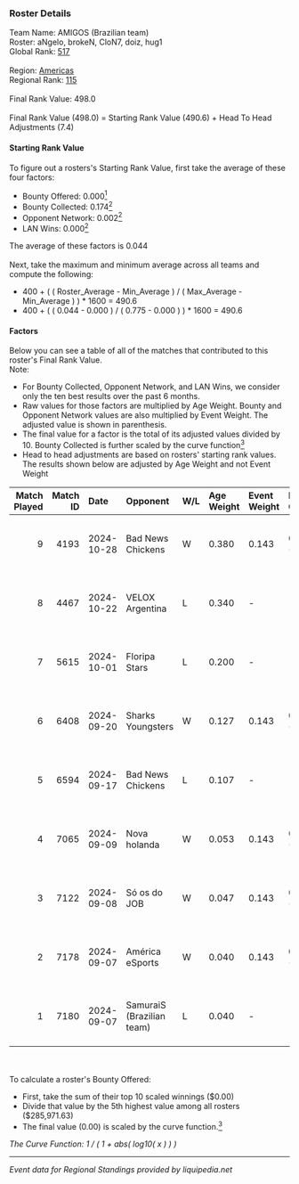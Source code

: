 ### Roster Details<br />
Team Name: AMIGOS (Brazilian team)<br />
Roster: aNgelo, brokeN, CloN7, doiz, hug1<br />
Global Rank: [517](../../standings_global_2025_02_28.md)<br />
<br />
Region: [Americas]( ../../standings_americas_2025_02_28.md)<br />
Regional Rank: [115]( ../../standings_americas_2025_02_28.md)<br />
<br />
Final Rank Value:  498.0<br />
<br />
Final Rank Value (498.0) = Starting Rank Value (490.6) + Head To Head Adjustments (7.4)<br />

#### Starting Rank Value<br />
To figure out a rosters's Starting Rank Value, first take the average of these four factors:<br />
- Bounty Offered: 0.000[<sup>1</sup>](#table2)
- Bounty Collected: 0.174[<sup>2</sup>](#table1)
- Opponent Network: 0.002[<sup>2</sup>](#table1)
- LAN Wins: 0.000[<sup>2</sup>](#table1)

The average of these factors is 0.044<br />
<br />
Next, take the maximum and minimum average across all teams and compute the following:<br />
- 400 + ( ( Roster_Average - Min_Average ) / ( Max_Average - Min_Average ) ) * 1600 = 490.6
- 400 + ( ( 0.044 - 0.000 ) / ( 0.775 - 0.000 ) ) * 1600 = 490.6


#### Factors<br />
Below you can see a table of all of the matches that contributed to this roster's Final Rank Value.<br />
Note:<br />

- For Bounty Collected, Opponent Network, and LAN Wins, we consider only the ten best results over the past 6 months.
- Raw values for those factors are multiplied by Age Weight. Bounty and Opponent Network values are also multiplied by Event Weight. The adjusted value is shown in parenthesis.
- The final value for a factor is the total of its adjusted values divided by 10. Bounty Collected is further scaled by the curve function[<sup>3</sup>](#curveFunction)
- Head to head adjustments are based on rosters' starting rank values. The results shown below are adjusted by Age Weight and not Event Weight
<span id="table1"></span><br />


| Match Played | Match ID | Date       | Opponent                  | W/L | Age Weight | Event Weight | Bounty Collected | Opponent Network | LAN Wins  | H2H Adj. | Roster                            |
| -: | -: | :- | :- | :- | :- | :- | :- | :- | :- | -: | :- |
|            9 |     4193 | 2024-10-28 | Bad News Chickens         | W   | 0.380      | 0.143        | 0.003 (0.000)    | 0.259 (0.014)    | 0 (0.000) |     9.16 | aNgelo, brokeN, CloN7, doiz, hug1 |
|            8 |     4467 | 2024-10-22 | VELOX Argentina           | L   | 0.340      | -            | -                | -                | -         |    -3.70 | aNgelo, brokeN, CloN7, doiz, hug1 |
|            7 |     5615 | 2024-10-01 | Floripa Stars             | L   | 0.200      | -            | -                | -                | -         |    -1.71 | aNgelo, brokeN, CloN7, doiz, hta  |
|            6 |     6408 | 2024-09-20 | Sharks Youngsters         | W   | 0.127      | 0.143        | 0.000 (0.000)    | 0.105 (0.002)    | 0 (0.000) |     2.51 | aNgelo, brokeN, doiz, hta, nz1    |
|            5 |     6594 | 2024-09-17 | Bad News Chickens         | L   | 0.107      | -            | -                | -                | -         |    -0.81 | aNgelo, brokeN, doiz, hta, nz1    |
|            4 |     7065 | 2024-09-09 | Nova holanda              | W   | 0.053      | 0.143        | 0.000 (0.000)    | 0.099 (0.001)    | 0 (0.000) |     1.09 | aNgelo, brokeN, doiz, hta, nz1    |
|            3 |     7122 | 2024-09-08 | Só os do JOB              | W   | 0.047      | 0.143        | 0.000 (0.000)    | 0.000 (0.000)    | 0 (0.000) |     0.56 | aNgelo, brokeN, doiz, hta, nz1    |
|            2 |     7178 | 2024-09-07 | América eSports           | W   | 0.040      | 0.143        | 0.000 (0.000)    | 0.272 (0.002)    | 0 (0.000) |     0.85 | aNgelo, brokeN, doiz, hta, nz1    |
|            1 |     7180 | 2024-09-07 | SamuraiS (Brazilian team) | L   | 0.040      | -            | -                | -                | -         |    -0.60 | aNgelo, brokeN, doiz, hta, nz1    |

<br />
<span id="table2"></span><br />
To calculate a roster's Bounty Offered:<br />

- First, take the sum of their top 10 scaled winnings ($0.00)
- Divide that value by the 5th highest value among all rosters ($285,971.63)
- The final value (0.00) is scaled by the curve function.[<sup>3</sup>](#curveFunction)

<span id="curveFunction"></span>_The Curve Function: 1 / ( 1 + abs( log10( x ) ) )_<br />

---
_Event data for Regional Standings provided by liquipedia.net_<br />
